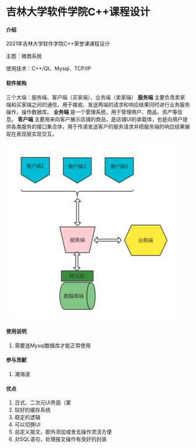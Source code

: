 # 吉林大学软件学院C++课程设计
#### 介绍
2021年吉林大学软件学院C++荣誉课课程设计

主题：微商系统

使用技术：C++/Qt、Mysql、TCP/IP

#### 软件架构
三个大端：服务端、客户端（买家端）、业务端（卖家端）
 **服务端** 主要负责卖家端和买家端之间的通信，用于接收、发送两端的请求和响应结果同时进行业务服务操作，操作数据库。
 **业务端** 是一个管理系统，用于管理用户、商品、资产等信息。
 **客户端** 主要用来向客户展示店铺的商品，是店铺UI的承载体，也是向用户提供各类服务的接口集合体，用于传递发送客户的服务请求并把服务端的响应结果展现在表现层实现交互。

![架构示意图](%E6%9E%B6%E6%9E%84%E5%9B%BE.png)

#### 使用说明

1.  需要连Mysql数据库才能正常使用

#### 参与贡献

1.  潮海波


#### 优点

1.  日式、二次元UI界面（雾
2.  较好的缓存系统
3.  稳定的逻辑
4.  可以切换UI
5.  自定义报文，额外添加或舍去操作灵活方便
6.  对SQL语句，处理报文操作有良好的封装
